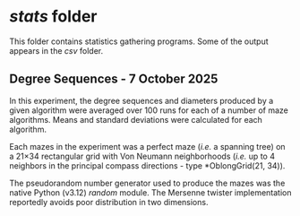 # *stats* folder

This folder contains statistics gathering programs.  Some of the output appears in the *csv* folder.

## Degree Sequences - 7 October 2025

In this experiment, the degree sequences and diameters produced by a given algorithm were averaged over 100 runs for each of a number of maze algorithms.  Means and standard deviations were calculated for each algorithm.

Each mazes in the experiment was a perfect maze (*i.e.* a spanning tree) on a 21×34 rectangular grid with Von Neumann neighborhoods (*i.e.* up to 4 neighbors in the principal compass directions - type *OblongGrid(21, 34)).

The pseudorandom number generator used to produce the mazes was the native Python (v3.12) *random* module.  The Mersenne twister implementation reportedly avoids poor distribution in two dimensions.
